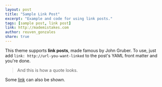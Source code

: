 ```yaml
---
layout: post
title: "Sample Link Post"
excerpt: "Example and code for using link posts."
tags: [sample post, link post]
link: http://mademistakes.com  
author: reuven_gonzales
share: true
---
```


This theme supports **link posts**, made famous by John Gruber. To use, just add `link: http://url-you-want-linked` to the post's YAML front matter and you're done.

> And this is how a quote looks.

Some [link](http://www.mademistakes.com) can also be shown.
